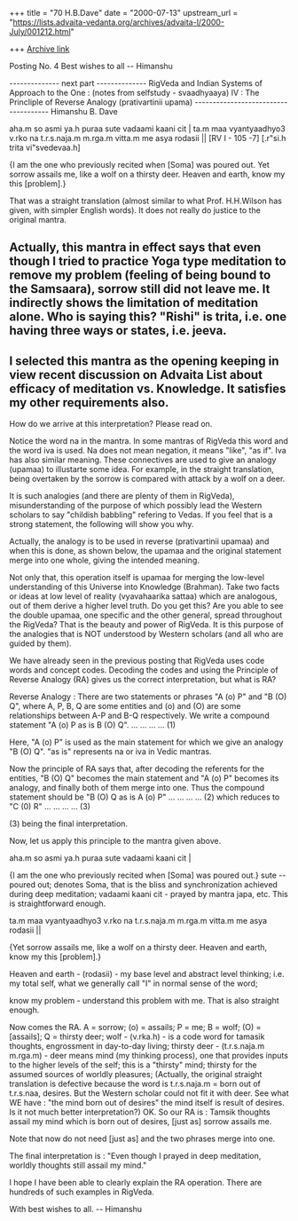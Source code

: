 +++
title = "70 H.B.Dave"
date = "2000-07-13"
upstream_url = "https://lists.advaita-vedanta.org/archives/advaita-l/2000-July/001212.html"

+++
[Archive link](https://lists.advaita-vedanta.org/archives/advaita-l/2000-July/001212.html)

Posting No. 4
Best wishes to all
-- Himanshu

-------------- next part --------------
RigVeda and Indian Systems of Approach to the One :
(notes from selfstudy - svaadhyaaya)
IV : The Princliple of Reverse Analogy (prativartinii upama)
------------------------------------- Himanshu B. Dave

aha.m so asmi ya.h puraa sute vadaami kaani cit |
ta.m maa vyantyaadhyo3 v.rko na t.r.s.naja.m m.rga.m vitta.m me asya rodasii ||
[RV I - 105 -7] [.r"si.h trita vi"svedevaa.h]

{I am the one who previously recited when [Soma] was poured out. Yet sorrow
assails me, like a wolf on a thirsty deer. Heaven and earth, know my this
[problem].}

That was a straight translation (almost similar to what Prof. H.H.Wilson has
given, with simpler English words). It does not really do justice to the original
mantra.

Actually, this mantra in effect says that even though I tried to
practice Yoga type meditation to remove my problem (feeling of being bound
to the Samsaara), sorrow still did not leave me. It indirectly shows the
limitation of meditation alone. Who is saying this? "Rishi" is trita, i.e.
one having three ways or states, i.e. jeeva.
------------------------
I selected this mantra as the opening keeping in view recent discussion on
Advaita List about efficacy of meditation vs. Knowledge. It satisfies my
other requirements also.
------------------------

How do we arrive at this interpretation? Please read on.

Notice the word na in the mantra. In some mantras of RigVeda this word and
the word iva is used. Na does not mean negation, it means "like", "as if".
Iva has also similar meaning. These connectives are used to give an analogy
(upamaa) to illustarte some idea. For example, in the straight translation,
being overtaken by the sorrow is compared with attack by a wolf on a deer.

It is such analogies (and there are plenty of them in RigVeda),
misunderstanding of the purpose of which possibly lead the Western scholars
to say "childish babbling" refering to Vedas. If you feel that is a strong
statement, the following will show you why.

Actually, the analogy is to be used in reverse (prativartinii upamaa) and
when this is done, as shown below, the upamaa and the original statement
merge into one whole, giving the intended meaning.

Not only that, this operation itself is upamaa for merging the low-level
understanding of this Universe into Knowledge (Brahman). Take two facts or
ideas at low level of reality (vyavahaarika sattaa) which are analogous, out
of them derive a higher level truth. Do you get this? Are you able to see
the double upamaa, one specific and the other general, spread throughout the
RigVeda? That is the beauty and power of RigVeda. It is this purpose of the
analogies that is NOT understood by Western scholars (and all who are guided
by them).

We have already seen in the previous posting that RigVeda uses code words
and concept codes. Decoding the codes and using the Principle of Reverse
Analogy (RA) gives us the correct interpretation, but what is RA?

Reverse Analogy :
There are two statements or phrases "A (o) P" and "B (O) Q", where A, P, B,
Q are some entities and (o) and (O) are some relationships between A-P and
B-Q respectively.
We write a compound statement "A (o) P as is B (O) Q". ... ... ... ... (1)

Here, "A (o) P" is used as the main statement for which we give an analogy
"B (O) Q".
"as is" represents na or iva in Vedic mantras.

Now the principle of RA says that, after decoding the referents for the
entities, "B (O) Q" becomes the main statement and "A (o) P" becomes its
analogy, and finally both of them merge into one. Thus the compound
statement should be
                              "B (O) Q as is A (o) P" ... ... ... ... (2)
which reduces to              "C (0) R"               ... ... ... ... (3)

(3) being the final interpretation.

Now, let us apply this principle to the mantra given above.

aha.m so asmi ya.h puraa sute vadaami kaani cit |

{I am the one who previously recited when [Soma] was poured out.}
sute -- poured out; denotes Soma, that is the bliss and synchronization
achieved during deep meditation;
vadaami kaani cit - prayed by mantra japa, etc.
This is straightforward enough.

ta.m maa vyantyaadhyo3 v.rko na t.r.s.naja.m m.rga.m vitta.m me asya rodasii ||

{Yet sorrow assails me, like a wolf on a thirsty deer. Heaven and earth, know my this
[problem].}

Heaven and earth - (rodasii) - my base level and abstract level thinking;
i.e. my total self, what we generally call "I" in normal sense of the word;

know my problem - understand this problem with me.
That is also straight enough.

Now comes the RA.
A = sorrow;  (o) = assails; P = me;
B = wolf;    (O) = [assails]; Q = thirsty deer;
wolf - (v.rka.h) - is a code word for tamasik thoughts, engrossment in
                   day-to-day living;
thirsty deer - (t.r.s.naja.m m.rga.m) - deer means mind (my thinking
                   process), one that provides inputs to the higher levels
                   of the self; this is a "thirsty" mind; thirsty for the
                   assumed sources of worldly pleasures;
(Actually, the original straight translation is defective because the word
is t.r.s.naja.m = born out of t.r.s.naa, desires. But the Western scholar
could not fit it with deer. See what WE have :
"the mind born out of desires" the mind itself is result of desires. Is it
not much better interpretation?)
OK. So our RA is :
Tamsik thoughts assail my mind which is born out of desires, [just as]
sorrow assails me.

Note that now do not need [just as] and the two phrases merge into one.

The final interpretation is :
"Even though I prayed in deep meditation, worldly thoughts still assail my
mind."

I hope I have been able to clearly explain the RA operation. There are
hundreds of such examples in RigVeda.

With best wishes to all.
-- Himanshu

